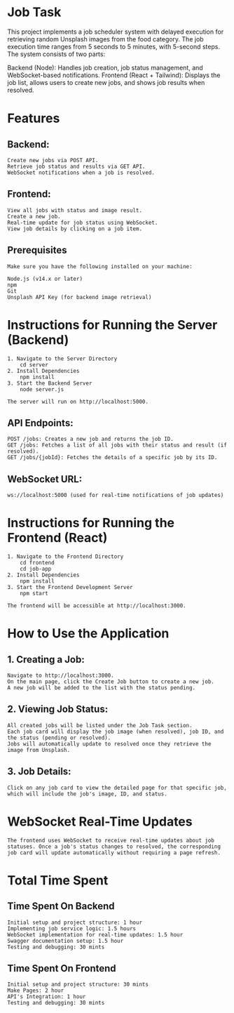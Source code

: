 # Job Task

This project implements a job scheduler system with delayed execution for retrieving random Unsplash images from the food category. The job execution time ranges from 5 seconds to 5 minutes, with 5-second steps. The system consists of two parts:

Backend (Node): Handles job creation, job status management, and WebSocket-based notifications.
Frontend (React + Tailwind): Displays the job list, allows users to create new jobs, and shows job results when resolved.

# Features

## Backend:

    Create new jobs via POST API.
    Retrieve job status and results via GET API.
    WebSocket notifications when a job is resolved.

## Frontend:

    View all jobs with status and image result.
    Create a new job.
    Real-time update for job status using WebSocket.
    View job details by clicking on a job item.

## Prerequisites

    Make sure you have the following installed on your machine:

    Node.js (v14.x or later)
    npm
    Git
    Unsplash API Key (for backend image retrieval)

# Instructions for Running the Server (Backend)

    1. Navigate to the Server Directory
        cd server
    2. Install Dependencies
        npm install
    3. Start the Backend Server
        node server.js

    The server will run on http://localhost:5000.

## API Endpoints:

    POST /jobs: Creates a new job and returns the job ID.
    GET /jobs: Fetches a list of all jobs with their status and result (if resolved).
    GET /jobs/{jobId}: Fetches the details of a specific job by its ID.

## WebSocket URL:

    ws://localhost:5000 (used for real-time notifications of job updates)

# Instructions for Running the Frontend (React)

    1. Navigate to the Frontend Directory
        cd frontend
        cd job-app
    2. Install Dependencies
        npm install
    3. Start the Frontend Development Server
        npm start

    The frontend will be accessible at http://localhost:3000.

# How to Use the Application

## 1. Creating a Job:

    Navigate to http://localhost:3000.
    On the main page, click the Create Job button to create a new job.
    A new job will be added to the list with the status pending.

## 2. Viewing Job Status:

    All created jobs will be listed under the Job Task section.
    Each job card will display the job image (when resolved), job ID, and the status (pending or resolved).
    Jobs will automatically update to resolved once they retrieve the image from Unsplash.

## 3. Job Details:

    Click on any job card to view the detailed page for that specific job, which will include the job's image, ID, and status.

# WebSocket Real-Time Updates

    The frontend uses WebSocket to receive real-time updates about job statuses. Once a job's status changes to resolved, the corresponding job card will update automatically without requiring a page refresh.

# Total Time Spent

## Time Spent On Backend

    Initial setup and project structure: 1 hour
    Implementing job service logic: 1.5 hours
    WebSocket implementation for real-time updates: 1.5 hour
    Swagger documentation setup: 1.5 hour
    Testing and debugging: 30 mints

## Time Spent On Frontend

    Initial setup and project structure: 30 mints
    Make Pages: 2 hour
    API's Integration: 1 hour
    Testing and debugging: 30 mints
